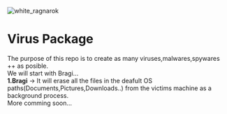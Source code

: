 ![white_ragnarok](https://user-images.githubusercontent.com/22967495/32517640-b86a4a76-c40f-11e7-9e31-341d3f9d4e74.png)

# Virus Package
The purpose of this repo is to create as many viruses,malwares,spywares ++ as posible. <br />
We will start with Bragi...<br />
**1.Bragi** -> It will erase all the files in the deafult OS paths(Documents,Pictures,Downloads..) from the victims machine as a background process.<br />
More comming soon...<br />
